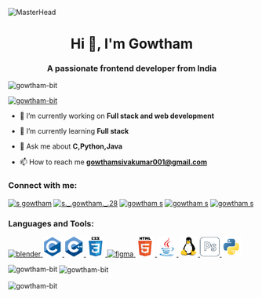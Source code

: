 ![MasterHead](https://www.digitalsolutionservices.com/img/services/web%20development.gif)
<h1 align="center">Hi 👋, I'm Gowtham</h1>
<h3 align="center">A passionate frontend developer from India</h3>

<p align="left"> <img src="https://komarev.com/ghpvc/?username=gowtham-bit&label=Profile%20views&color=0e75b6&style=flat" alt="gowtham-bit" /> </p>

<p align="left"> <a href="https://github.com/ryo-ma/github-profile-trophy"><img src="https://github-profile-trophy.vercel.app/?username=gowtham-bit" alt="gowtham-bit" /></a> </p>

- 🔭 I’m currently working on **Full stack and web development**

- 🌱 I’m currently learning **Full stack**

- 💬 Ask me about **C,Python,Java**

- 📫 How to reach me **gowthamsivakumar001@gmail.com**

<h3 align="left">Connect with me:</h3>
<p align="left">
<a href="https://linkedin.com/in/s gowtham" target="blank"><img align="center" src="https://raw.githubusercontent.com/rahuldkjain/github-profile-readme-generator/master/src/images/icons/Social/linked-in-alt.svg" alt="s gowtham" height="30" width="40" /></a>
<a href="https://instagram.com/s._.gowtham._.28" target="blank"><img align="center" src="https://raw.githubusercontent.com/rahuldkjain/github-profile-readme-generator/master/src/images/icons/Social/instagram.svg" alt="s._.gowtham._.28" height="30" width="40" /></a>
<a href="https://www.codechef.com/users/gowtham s" target="blank"><img align="center" src="https://cdn.jsdelivr.net/npm/simple-icons@3.1.0/icons/codechef.svg" alt="gowtham s" height="30" width="40" /></a>
<a href="https://www.hackerrank.com/gowtham s" target="blank"><img align="center" src="https://raw.githubusercontent.com/rahuldkjain/github-profile-readme-generator/master/src/images/icons/Social/hackerrank.svg" alt="gowtham s" height="30" width="40" /></a>
<a href="https://www.leetcode.com/gowtham s" target="blank"><img align="center" src="https://raw.githubusercontent.com/rahuldkjain/github-profile-readme-generator/master/src/images/icons/Social/leet-code.svg" alt="gowtham s" height="30" width="40" /></a>
</p>

<h3 align="left">Languages and Tools:</h3>
<p align="left"> <a href="https://www.blender.org/" target="_blank" rel="noreferrer"> <img src="https://download.blender.org/branding/community/blender_community_badge_white.svg" alt="blender" width="40" height="40"/> </a> <a href="https://www.cprogramming.com/" target="_blank" rel="noreferrer"> <img src="https://raw.githubusercontent.com/devicons/devicon/master/icons/c/c-original.svg" alt="c" width="40" height="40"/> </a> <a href="https://www.w3schools.com/cpp/" target="_blank" rel="noreferrer"> <img src="https://raw.githubusercontent.com/devicons/devicon/master/icons/cplusplus/cplusplus-original.svg" alt="cplusplus" width="40" height="40"/> </a> <a href="https://www.w3schools.com/css/" target="_blank" rel="noreferrer"> <img src="https://raw.githubusercontent.com/devicons/devicon/master/icons/css3/css3-original-wordmark.svg" alt="css3" width="40" height="40"/> </a> <a href="https://www.figma.com/" target="_blank" rel="noreferrer"> <img src="https://www.vectorlogo.zone/logos/figma/figma-icon.svg" alt="figma" width="40" height="40"/> </a> <a href="https://www.w3.org/html/" target="_blank" rel="noreferrer"> <img src="https://raw.githubusercontent.com/devicons/devicon/master/icons/html5/html5-original-wordmark.svg" alt="html5" width="40" height="40"/> </a> <a href="https://www.java.com" target="_blank" rel="noreferrer"> <img src="https://raw.githubusercontent.com/devicons/devicon/master/icons/java/java-original.svg" alt="java" width="40" height="40"/> </a> <a href="https://www.linux.org/" target="_blank" rel="noreferrer"> <img src="https://raw.githubusercontent.com/devicons/devicon/master/icons/linux/linux-original.svg" alt="linux" width="40" height="40"/> </a> <a href="https://www.photoshop.com/en" target="_blank" rel="noreferrer"> <img src="https://raw.githubusercontent.com/devicons/devicon/master/icons/photoshop/photoshop-line.svg" alt="photoshop" width="40" height="40"/> </a> <a href="https://www.python.org" target="_blank" rel="noreferrer"> <img src="https://raw.githubusercontent.com/devicons/devicon/master/icons/python/python-original.svg" alt="python" width="40" height="40"/> </a> </p>

<p><img align="left" src="https://github-readme-stats.vercel.app/api/top-langs?username=gowtham-bit&show_icons=true&locale=en&layout=compact" alt="gowtham-bit" /></p>

<p>&nbsp;<img align="center" src="https://github-readme-stats.vercel.app/api?username=gowtham-bit&show_icons=true&locale=en" alt="gowtham-bit" /></p>

<p><img align="center" src="https://github-readme-streak-stats.herokuapp.com/?user=gowtham-bit&" alt="gowtham-bit" /></p>
